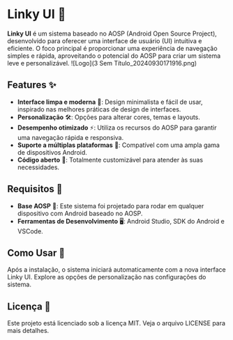 # Linky UI 🚀

**Linky UI** é um sistema baseado no AOSP (Android Open Source Project), desenvolvido para oferecer uma interface de usuário (UI) intuitiva e eficiente. O foco principal é proporcionar uma experiência de navegação simples e rápida, aproveitando o potencial do AOSP para criar um sistema leve e personalizável.
![Logo](3 Sem Título_20240930171916.png)


## Features ✨

- **Interface limpa e moderna** 🎨: Design minimalista e fácil de usar, inspirado nas melhores práticas de design de interfaces.
- **Personalização** 🛠️: Opções para alterar cores, temas e layouts.
- **Desempenho otimizado** ⚡: Utiliza os recursos do AOSP para garantir uma navegação rápida e responsiva.
- **Suporte a múltiplas plataformas** 📱: Compatível com uma ampla gama de dispositivos Android.
- **Código aberto** 📝: Totalmente customizável para atender às suas necessidades.

## Requisitos 🔧

- **Base AOSP** 📂: Este sistema foi projetado para rodar em qualquer dispositivo com Android baseado no AOSP.
- **Ferramentas de Desenvolvimento** 🖥️: Android Studio, SDK do Android e VSCode.
  
## Como Usar 📲
Após a instalação, o sistema iniciará automaticamente com a nova interface Linky UI.
Explore as opções de personalização nas configurações do sistema.

## Licença 🔐
Este projeto está licenciado sob a licença MIT. Veja o arquivo LICENSE para mais detalhes.
